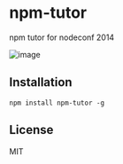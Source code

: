 # npm-tutor

npm tutor for nodeconf 2014

![image](https://cloud.githubusercontent.com/assets/43438/3476416/39341568-02ff-11e4-9166-8de4ea3e1f8b.png)

## Installation

```
npm install npm-tutor -g
```

## License

MIT
